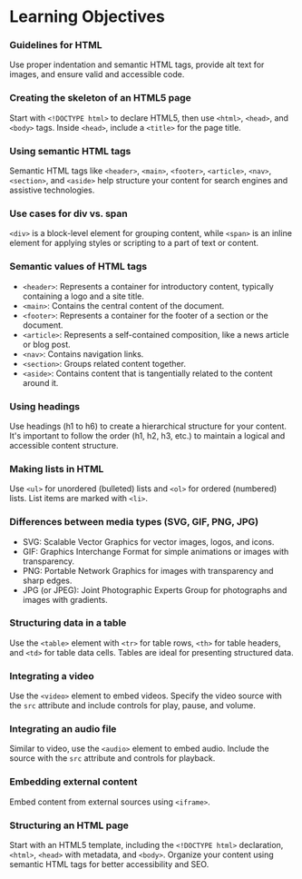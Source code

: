 # Learning Objectives

### Guidelines for HTML
Use proper indentation and semantic HTML tags, provide alt text for images, and ensure valid and accessible code.

### Creating the skeleton of an HTML5 page
Start with `<!DOCTYPE html>` to declare HTML5, then use `<html>`, `<head>`, and `<body>` tags. Inside `<head>`, include a `<title>` for the page title.

### Using semantic HTML tags
Semantic HTML tags like `<header>`, `<main>`, `<footer>`, `<article>`, `<nav>`, `<section>`, and `<aside>` help structure your content for search engines and assistive technologies.

### Use cases for div vs. span
`<div>` is a block-level element for grouping content, while `<span>` is an inline element for applying styles or scripting to a part of text or content.

### Semantic values of HTML tags
- `<header>`: Represents a container for introductory content, typically containing a logo and a site title.
- `<main>`: Contains the central content of the document.
- `<footer>`: Represents a container for the footer of a section or the document.
- `<article>`: Represents a self-contained composition, like a news article or blog post.
- `<nav>`: Contains navigation links.
- `<section>`: Groups related content together.
- `<aside>`: Contains content that is tangentially related to the content around it.

### Using headings
Use headings (h1 to h6) to create a hierarchical structure for your content. It's important to follow the order (h1, h2, h3, etc.) to maintain a logical and accessible content structure.

### Making lists in HTML
Use `<ul>` for unordered (bulleted) lists and `<ol>` for ordered (numbered) lists. List items are marked with `<li>`.

### Differences between media types (SVG, GIF, PNG, JPG)
- SVG: Scalable Vector Graphics for vector images, logos, and icons.
- GIF: Graphics Interchange Format for simple animations or images with transparency.
- PNG: Portable Network Graphics for images with transparency and sharp edges.
- JPG (or JPEG): Joint Photographic Experts Group for photographs and images with gradients.

### Structuring data in a table
Use the `<table>` element with `<tr>` for table rows, `<th>` for table headers, and `<td>` for table data cells. Tables are ideal for presenting structured data.

### Integrating a video
Use the `<video>` element to embed videos. Specify the video source with the `src` attribute and include controls for play, pause, and volume.

### Integrating an audio file
Similar to video, use the `<audio>` element to embed audio. Include the source with the `src` attribute and controls for playback.

### Embedding external content
Embed content from external sources using `<iframe>`.

### Structuring an HTML page
Start with an HTML5 template, including the `<!DOCTYPE html>` declaration, `<html>`, `<head>` with metadata, and `<body>`. Organize your content using semantic HTML tags for better accessibility and SEO.